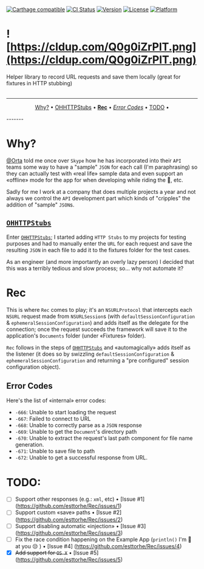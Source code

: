 [![Carthage compatible](https://img.shields.io/badge/Carthage-compatible-4BC51D.svg?style=flat)](https://github.com/Carthage/Carthage)
[![CI Status](http://img.shields.io/travis/esttorhe/test.svg?style=flat)](https://travis-ci.org/esttorhe/Rec)
[![Version](https://img.shields.io/cocoapods/v/test.svg?style=flat)](http://cocoapods.org/pods/Rec)
[![License](https://img.shields.io/cocoapods/l/test.svg?style=flat)](http://cocoapods.org/pods/Rec)
[![Platform](https://img.shields.io/cocoapods/p/test.svg?style=flat)](http://cocoapods.org/pods/Rec)

# ![https://cldup.com/Q0g0iZrPlT.png](https://cldup.com/Q0g0iZrPlT.png)
Helper library to record URL requests and save them locally (great for fixtures in HTTP stubbing)
<br/><br/>

-------
<p align="center">
  <a href="#why">Why?</a> &bull; 
  <a href="#ohhttpstubs">OHHTTPStubs</a> &bull; 
  <a href="#rec"><b>Rec</b></a> &bull; 
  <a href="#error-codes"><i>Error Codes</i></a> &bull; 
  <a href="#todo">TODO</a> &bull; 
</p>
-------


# Why?
[@Orta][orta] told me once over `Skype` how he has incorporated into their `API` teams some way to have a "sample" `JSON` for each call (I'm paraphrasing) so they can actually test with «real life» sample data and even support an «offline» mode for the app for when developing while riding the :train:, etc.

Sadly for me I work at a company that does multiple projects a year and not always we control the `API` development part which kinds of "cripples" the addition of "sample" `JSON`s.

## [`OHHTTPStubs`][httpstubs]
Enter [`OHHTTPStubs`][httpstubs]; I started adding `HTTP Stubs` to my projects for testing purposes and had to manually enter the `URL` for each request and save the resulting `JSON` in each file to add it to the fixtures folder for the test cases.

As an engineer (and more importantly an overly lazy person) I decided that this was a terribly tedious and slow process; so… why not automate it?

# Rec
This is where `Rec` comes to play; it's an `NSURLProtocol` that intercepts each `NSURL` request made from `NSURLSession`s (with `defaultSessionConfiguration` & `ephemeralSessionConfiguration`) and adds itself as the delegate for the connection; once the request succeeds the framework will save it to the application's `Documents` folder (under «Fixtures» folder).

`Rec` follows in the steps of [`OHHTTPStubs`][httpstubs] and «automagically» adds itself as the listener (it does so by swizzling `defaultSessionConfiguration` & `ephemeralSessionConfiguration` and returning a "pre configured" session configuration object).

## Error Codes
Here's the list of «internal» error codes:
  - `-666`: Unable to start loading the request
  - `-667`: Failed to connect to URL
  - `-668`: Unable to correctly parse as a `JSON` response
  - `-669`: Unable to get the `Document`'s directory path
  - `-670`: Unable to extract the request's last path component for file name generation.
  - `-671`: Unable to save file to path
  - `-672`: Unable to get a successful response from URL.

# TODO:
- [ ] Support other responses (e.g.: `xml`, etc) • [Issue #1] (https://github.com/esttorhe/Rec/issues/1)
- [ ] Support custom «save» paths • [Issue #2] (https://github.com/esttorhe/Rec/issues/2)
- [ ] Support disabling automatic «injection» • [Issue #3] (https://github.com/esttorhe/Rec/issues/3)
- [ ] Fix the race condition happening on the Example App (`println()` I'm :eyes: at you :unamused: ) • [Issue #4] (https://github.com/esttorhe/Rec/issues/4)
- [x] ~~Add support for `OS X`~~ • [Issue #5] (https://github.com/esttorhe/Rec/issues/5)

[Orta]:https://github.com/orta
[httpstubs]:https://github.com/AliSoftware/OHHTTPStubs
